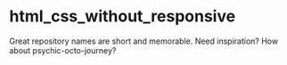 # html_css_without_responsive
Great repository names are short and memorable. Need inspiration? How about psychic-octo-journey?
